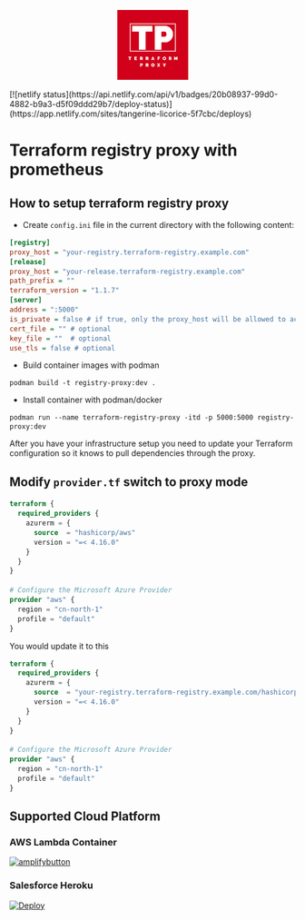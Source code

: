 <center><p style="text-align:center;"><img src="logo.png" alt="Logo", width="125"></p></center>
[![netlify status](https://api.netlify.com/api/v1/badges/20b08937-99d0-4882-b9a3-d5f09ddd29b7/deploy-status)](https://app.netlify.com/sites/tangerine-licorice-5f7cbc/deploys)

# Terraform registry proxy with prometheus

## How to setup terraform registry proxy

- Create `config.ini` file in the current directory with the following content:
```ini
[registry]
proxy_host = "your-registry.terraform-registry.example.com"
[release]
proxy_host = "your-release.terraform-registry.example.com"
path_prefix = ""
terraform_version = "1.1.7"
[server]
address = ":5000"
is_private = false # if true, only the proxy_host will be allowed to access the registry and release by certificate
cert_file = "" # optional
key_file = ""  # optional
use_tls = false # optional
```

- Build container images with podman
```shell
podman build -t registry-proxy:dev .
```

- Install container with podman/docker
```shell
podman run --name terraform-registry-proxy -itd -p 5000:5000 registry-proxy:dev
```

After you have your infrastructure setup you need to update your Terraform
configuration so it knows to pull dependencies through the proxy.

## Modify `provider.tf` switch to proxy mode
```terraform
terraform {
  required_providers {
    azurerm = {
      source  = "hashicorp/aws"
      version = "=< 4.16.0"
    }
  }
}

# Configure the Microsoft Azure Provider
provider "aws" {
  region = "cn-north-1"
  profile = "default"
}
```

You would update it to this

```terraform
terraform {
  required_providers {
    azurerm = {
      source  = "your-registry.terraform-registry.example.com/hashicorp/aws"
      version = "=< 4.16.0"
    }
  }
}

# Configure the Microsoft Azure Provider
provider "aws" {
  region = "cn-north-1"
  profile = "default"
}
```

## Supported Cloud Platform

### AWS Lambda Container
[![amplifybutton](https://cloudbriefly.com/img/post/0019/0019_00.svg)](https://console.aws.amazon.com/amplify/home#/deploy?repo=https://github.com/username/repository)
### Salesforce Heroku
[![Deploy](https://www.herokucdn.com/deploy/button.svg)](https://heroku.com/deploy)
